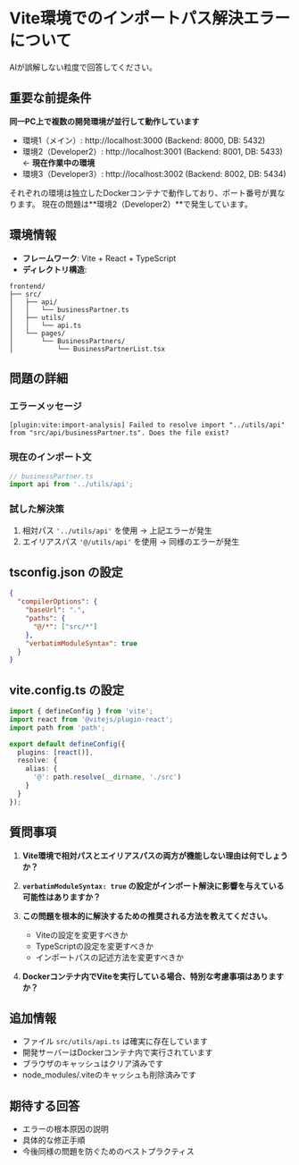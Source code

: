 # Vite環境でのインポートパス解決エラーについて

AIが誤解しない粒度で回答してください。

## 重要な前提条件
**同一PC上で複数の開発環境が並行して動作しています**
- 環境1（メイン）: http://localhost:3000 (Backend: 8000, DB: 5432)
- 環境2（Developer2）: http://localhost:3001 (Backend: 8001, DB: 5433) ← **現在作業中の環境**
- 環境3（Developer3）: http://localhost:3002 (Backend: 8002, DB: 5434)

それぞれの環境は独立したDockerコンテナで動作しており、ポート番号が異なります。
現在の問題は**環境2（Developer2）**で発生しています。

## 環境情報
- **フレームワーク**: Vite + React + TypeScript
- **ディレクトリ構造**:
```
frontend/
├── src/
│   ├── api/
│   │   └── businessPartner.ts
│   ├── utils/
│   │   └── api.ts
│   └── pages/
│       └── BusinessPartners/
│           └── BusinessPartnerList.tsx
```

## 問題の詳細

### エラーメッセージ
```
[plugin:vite:import-analysis] Failed to resolve import "../utils/api" from "src/api/businessPartner.ts". Does the file exist?
```

### 現在のインポート文
```typescript
// businessPartner.ts
import api from '../utils/api';
```

### 試した解決策
1. 相対パス `'../utils/api'` を使用 → 上記エラーが発生
2. エイリアスパス `'@/utils/api'` を使用 → 同様のエラーが発生

## tsconfig.json の設定
```json
{
  "compilerOptions": {
    "baseUrl": ".",
    "paths": {
      "@/*": ["src/*"]
    },
    "verbatimModuleSyntax": true
  }
}
```

## vite.config.ts の設定
```typescript
import { defineConfig } from 'vite';
import react from '@vitejs/plugin-react';
import path from 'path';

export default defineConfig({
  plugins: [react()],
  resolve: {
    alias: {
      '@': path.resolve(__dirname, './src')
    }
  }
});
```

## 質問事項

1. **Vite環境で相対パスとエイリアスパスの両方が機能しない理由は何でしょうか？**

2. **`verbatimModuleSyntax: true` の設定がインポート解決に影響を与えている可能性はありますか？**

3. **この問題を根本的に解決するための推奨される方法を教えてください。**
   - Viteの設定を変更すべきか
   - TypeScriptの設定を変更すべきか
   - インポートパスの記述方法を変更すべきか

4. **Dockerコンテナ内でViteを実行している場合、特別な考慮事項はありますか？**

## 追加情報
- ファイル `src/utils/api.ts` は確実に存在しています
- 開発サーバーはDockerコンテナ内で実行されています
- ブラウザのキャッシュはクリア済みです
- node_modules/.viteのキャッシュも削除済みです

## 期待する回答
- エラーの根本原因の説明
- 具体的な修正手順
- 今後同様の問題を防ぐためのベストプラクティス